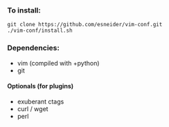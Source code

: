 ### To install:

```
git clone https://github.com/esneider/vim-conf.git
./vim-conf/install.sh
```

### Dependencies:

* vim (compiled with +python)
* git

#### Optionals (for plugins)

* exuberant ctags
* curl / wget
* perl

